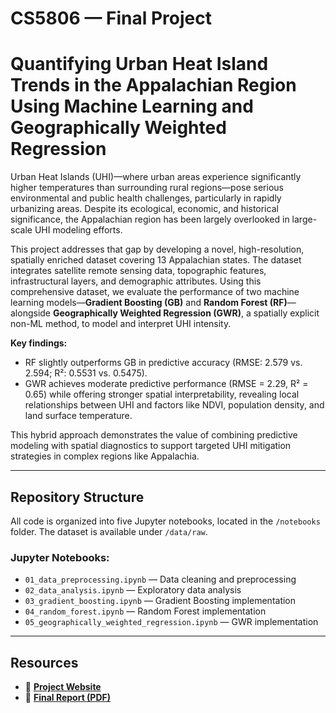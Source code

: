 # CS5806 — Final Project  
# Quantifying Urban Heat Island Trends in the Appalachian Region Using Machine Learning and Geographically Weighted Regression

Urban Heat Islands (UHI)—where urban areas experience significantly higher temperatures than surrounding rural regions—pose serious environmental and public health challenges, particularly in rapidly urbanizing areas. Despite its ecological, economic, and historical significance, the Appalachian region has been largely overlooked in large-scale UHI modeling efforts.

This project addresses that gap by developing a novel, high-resolution, spatially enriched dataset covering 13 Appalachian states. The dataset integrates satellite remote sensing data, topographic features, infrastructural layers, and demographic attributes. Using this comprehensive dataset, we evaluate the performance of two machine learning models—**Gradient Boosting (GB)** and **Random Forest (RF)**—alongside **Geographically Weighted Regression (GWR)**, a spatially explicit non-ML method, to model and interpret UHI intensity.

**Key findings:**
- RF slightly outperforms GB in predictive accuracy (RMSE: 2.579 vs. 2.594; R²: 0.5531 vs. 0.5475).
- GWR achieves moderate predictive performance (RMSE = 2.29, R² = 0.65) while offering stronger spatial interpretability, revealing local relationships between UHI and factors like NDVI, population density, and land surface temperature.

This hybrid approach demonstrates the value of combining predictive modeling with spatial diagnostics to support targeted UHI mitigation strategies in complex regions like Appalachia.

---

## Repository Structure

All code is organized into five Jupyter notebooks, located in the `/notebooks` folder. The dataset is available under `/data/raw`.

### Jupyter Notebooks:
- `01_data_preprocessing.ipynb` — Data cleaning and preprocessing  
- `02_data_analysis.ipynb` — Exploratory data analysis  
- `03_gradient_boosting.ipynb` — Gradient Boosting implementation  
- `04_random_forest.ipynb` — Random Forest implementation  
- `05_geographically_weighted_regression.ipynb` — GWR implementation  

---

## Resources
- 📍 **[Project Website](https://mesonia07.wixsite.com/mlproject)**  
- 📄 **[Final Report (PDF)](ML_2_Final_Report.pdf)**
